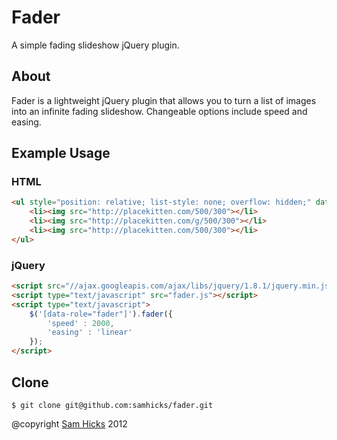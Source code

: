 Fader
======

A simple fading slideshow jQuery plugin.

About
-----

Fader is a lightweight jQuery plugin that allows you to turn a list of images into an infinite fading slideshow. Changeable options include speed and easing.

Example Usage
-------------

### HTML

```html
<ul style="position: relative; list-style: none; overflow: hidden;" data-role="fader">
    <li><img src="http://placekitten.com/500/300"></li>
    <li><img src="http://placekitten.com/g/500/300"></li>
    <li><img src="http://placekitten.com/500/300"></li>
</ul>
```

### jQuery

```html
<script src="//ajax.googleapis.com/ajax/libs/jquery/1.8.1/jquery.min.js"></script>
<script type="text/javascript" src="fader.js"></script>
<script type="text/javascript">
    $('[data-role="fader"]').fader({
        'speed' : 2000,
        'easing' : 'linear'
    });
</script>
```

Clone
-----

```
$ git clone git@github.com:samhicks/fader.git
```

@copyright [Sam Hicks][samhicks] 2012

[samhicks]: https://github.com/samhicks
